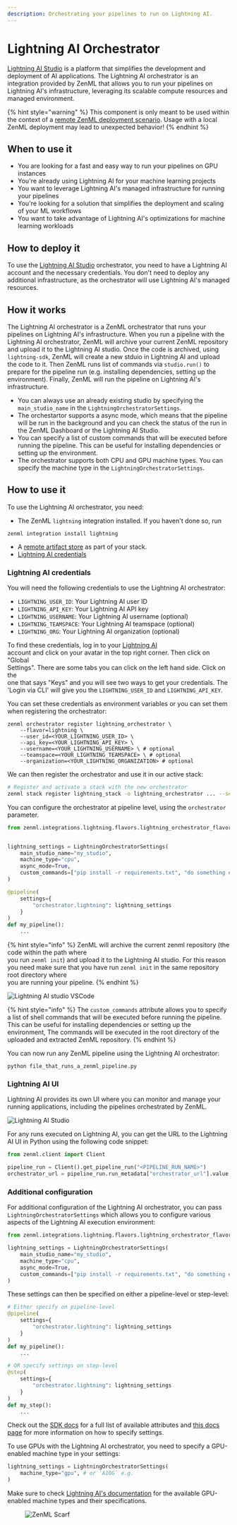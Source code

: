 ```yaml
---
description: Orchestrating your pipelines to run on Lightning AI.
---
```


# Lightning AI Orchestrator

[Lightning AI Studio](https://lightning.ai/) is a platform that simplifies the development and deployment of AI applications. The Lightning AI orchestrator is an integration provided by ZenML that allows you to run your pipelines on Lightning AI's infrastructure, leveraging its scalable compute resources and managed environment.

{% hint style="warning" %}
This component is only meant to be used within the context of a [remote ZenML deployment scenario](../../getting-started/deploying-zenml/). Usage with a local ZenML deployment may lead to unexpected behavior!
{% endhint %}

## When to use it

* You are looking for a fast and easy way to run your pipelines on GPU instances
* You're already using Lightning AI for your machine learning projects
* You want to leverage Lightning AI's managed infrastructure for running your pipelines
* You're looking for a solution that simplifies the deployment and scaling of your ML workflows
* You want to take advantage of Lightning AI's optimizations for machine learning workloads

## How to deploy it

To use the [Lightning AI Studio](https://lightning.ai/) orchestrator, you need to have a Lightning AI account and the necessary credentials. You don't need to deploy any additional infrastructure, as the orchestrator will use Lightning AI's managed resources.

## How it works

The Lightning AI orchestrator is a ZenML orchestrator that runs your pipelines on Lightning AI's infrastructure. When you run a pipeline with the Lightning AI orchestrator, ZenML will archive your current ZenML repository and upload it to the Lightning AI studio. Once the code is archived, using `lightning-sdk`, ZenML will create a new stduio in Lightning AI and upload the code to it. Then ZenML runs list of commands via `studio.run()` to prepare for the pipeline run (e.g. installing dependencies, setting up the environment). Finally, ZenML will run the pipeline on Lightning AI's infrastructure.

* You can always use an already existing studio by specifying the `main_studio_name` in the `LightningOrchestratorSettings`.
* The orchestartor supports a async mode, which means that the pipeline will be run in the background and you can check the status of the run in the ZenML Dashboard or the Lightning AI Studio.
* You can specify a list of custom commands that will be executed before running the pipeline. This can be useful for installing dependencies or setting up the environment.
* The orchestrator supports both CPU and GPU machine types. You can specify the machine type in the `LightningOrchestratorSettings`.

## How to use it

To use the Lightning AI orchestrator, you need:

* The ZenML `lightning` integration installed. If you haven't done so, run

```shell
zenml integration install lightning
```

* A [remote artifact store](../artifact-stores/) as part of your stack.
* [Lightning AI credentials](lightning.md#lightning-ai-credentials)

### Lightning AI credentials

You will need the following credentials to use the Lightning AI orchestrator:

* `LIGHTNING_USER_ID`: Your Lightning AI user ID
* `LIGHTNING_API_KEY`: Your Lightning AI API key
* `LIGHTNING_USERNAME`: Your Lightning AI username (optional)
* `LIGHTNING_TEAMSPACE`: Your Lightning AI teamspace (optional)
* `LIGHTNING_ORG`: Your Lightning AI organization (optional)

To find these credentials, log in to your [Lightning AI](https://lightning.ai/)\
account and click on your avatar in the top right corner. Then click on "Global\
Settings". There are some tabs you can click on the left hand side. Click on the\
one that says "Keys" and you will see two ways to get your credentials. The\
'Login via CLI' will give you the `LIGHTNING_USER_ID` and `LIGHTNING_API_KEY`.

You can set these credentials as environment variables or you can set them\
when registering the orchestrator:

```shell
zenml orchestrator register lightning_orchestrator \
    --flavor=lightning \
    --user_id=<YOUR_LIGHTNING_USER_ID> \
    --api_key=<YOUR_LIGHTNING_API_KEY> \
    --username=<YOUR_LIGHTNING_USERNAME> \ # optional
    --teamspace=<YOUR_LIGHTNING_TEAMSPACE> \ # optional
    --organization=<YOUR_LIGHTNING_ORGANIZATION> # optional
```

We can then register the orchestrator and use it in our active stack:

```bash
# Register and activate a stack with the new orchestrator
zenml stack register lightning_stack -o lightning_orchestrator ... --set
```

You can configure the orchestrator at pipeline level, using the `orchestrator` parameter.

```python
from zenml.integrations.lightning.flavors.lightning_orchestrator_flavor import LightningOrchestratorSettings


lightning_settings = LightningOrchestratorSettings(
    main_studio_name="my_studio",
    machine_type="cpu",
    async_mode=True,
    custom_commands=["pip install -r requirements.txt", "do something else"]
)

@pipeline(
    settings={
        "orchestrator.lightning": lightning_settings
    }
)
def my_pipeline():
    ...
```

{% hint style="info" %}
ZenML will archive the current zenml repository (the code within the path where\
you run `zenml init`) and upload it to the Lightning AI studio. For this reason\
you need make sure that you have run `zenml init` in the same repository root directory where\
you are running your pipeline.
{% endhint %}

![Lightning AI studio VSCode](../../.gitbook/assets/lightning_studio_vscode.png)

{% hint style="info" %}
The `custom_commands` attribute allows you to specify a list of shell commands that will be executed before running the pipeline. This can be useful for installing dependencies or setting up the environment, The commands will be executed in the root directory of the uploaded and extracted ZenML repository.
{% endhint %}

You can now run any ZenML pipeline using the Lightning AI orchestrator:

```shell
python file_that_runs_a_zenml_pipeline.py
```

### Lightning AI UI

Lightning AI provides its own UI where you can monitor and manage your running applications, including the pipelines orchestrated by ZenML.

![Lightning AI Studio](../../.gitbook/assets/lightning_studio_ui.png)

For any runs executed on Lightning AI, you can get the URL to the Lightning AI UI in Python using the following code snippet:

```python
from zenml.client import Client

pipeline_run = Client().get_pipeline_run("<PIPELINE_RUN_NAME>")
orchestrator_url = pipeline_run.run_metadata["orchestrator_url"].value
```

### Additional configuration

For additional configuration of the Lightning AI orchestrator, you can pass `LightningOrchestratorSettings` which allows you to configure various aspects of the Lightning AI execution environment:

```python
from zenml.integrations.lightning.flavors.lightning_orchestrator_flavor import LightningOrchestratorSettings

lightning_settings = LightningOrchestratorSettings(
    main_studio_name="my_studio",
    machine_type="cpu",
    async_mode=True,
    custom_commands=["pip install -r requirements.txt", "do something else"]
)
```

These settings can then be specified on either a pipeline-level or step-level:

```python
# Either specify on pipeline-level
@pipeline(
    settings={
        "orchestrator.lightning": lightning_settings
    }
)
def my_pipeline():
    ...

# OR specify settings on step-level
@step(
    settings={
        "orchestrator.lightning": lightning_settings
    }
)
def my_step():
    ...
```

Check out the [SDK docs](https://sdkdocs.zenml.io/latest/integration_code_docs/integrations-lightning/#zenml.integrations.lightning.flavors.lightning_orchestrator_flavor.LightningOrchestratorSettings) for a full list of available attributes and [this docs page](../../how-to/pipeline-development/use-configuration-files/runtime-configuration.md) for more information on how to specify settings.

To use GPUs with the Lightning AI orchestrator, you need to specify a GPU-enabled machine type in your settings:

```python
lightning_settings = LightningOrchestratorSettings(
    machine_type="gpu", # or `A10G` e.g.
)
```

Make sure to check [Lightning AI's documentation](https://lightning.ai/docs/overview/studios/change-gpus) for the available GPU-enabled machine types and their specifications.

<figure><img src="https://static.scarf.sh/a.png?x-pxid=f0b4f458-0a54-4fcd-aa95-d5ee424815bc" alt="ZenML Scarf"><figcaption></figcaption></figure>
